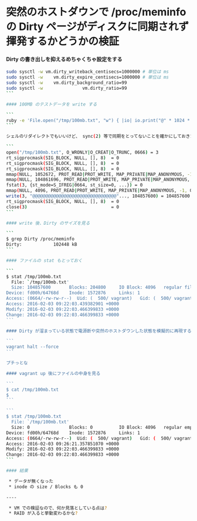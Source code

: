 # 突然のホストダウンで /proc/meminfo の Dirty ページがディスクに同期されず揮発するかどうかの検証

#### Dirty の書き出しを抑えるめちゃくちゃ設定をする

````sh
sudo sysctl -w vm.dirty_writeback_centisecs=1000000 # 単位は ms
sudo sysctl -w    vm.dirty_expire_centisecs=1000000 # 単位は ms
sudo sysctl -w    vm.dirty_background_ratio=99
sudo sysctl -w               vm.dirty_ratio=99
```

#### 100MB のテストデータを write する

```
ruby -e 'File.open("/tmp/100mb.txt", "w") { |io| io.print("@" * 1024 * 1024 * 100) }'
```

シェルのリダイレクトでもいいけど、 sync(2) 等で同期をとってないことを確かにしておきたいので ruby のワンライナーにしてます。strace を取ると、 write(2) 後に close(2) しているだけなのが確認できます

```
open("/tmp/100mb.txt", O_WRONLY|O_CREAT|O_TRUNC, 0666) = 3
rt_sigprocmask(SIG_BLOCK, NULL, [], 8)  = 0
rt_sigprocmask(SIG_BLOCK, NULL, [], 8)  = 0
rt_sigprocmask(SIG_BLOCK, NULL, [], 8)  = 0
mmap(NULL, 1052672, PROT_READ|PROT_WRITE, MAP_PRIVATE|MAP_ANONYMOUS, -1, 0) = 0x7f5fcce25000
mmap(NULL, 104861696, PROT_READ|PROT_WRITE, MAP_PRIVATE|MAP_ANONYMOUS, -1, 0) = 0x7f5fc53de000
fstat(3, {st_mode=S_IFREG|0664, st_size=0, ...}) = 0
mmap(NULL, 4096, PROT_READ|PROT_WRITE, MAP_PRIVATE|MAP_ANONYMOUS, -1, 0) = 0x7f5fccf92000
write(3, "@@@@@@@@@@@@@@@@@@@@@@@@@@@@@@@@"..., 104857600) = 104857600
rt_sigprocmask(SIG_BLOCK, NULL, [], 8)  = 0
close(3)                                = 0
```

#### write 後、Dirty のサイズを見る

```
$ grep Dirty /proc/meminfo
Dirty:            102448 kB
```

#### ファイルの stat もとっておく

```
$ stat /tmp/100mb.txt
  File: `/tmp/100mb.txt'
  Size: 104857600       Blocks: 204800     IO Block: 4096   regular file
Device: fd00h/64768d    Inode: 1572876     Links: 1
Access: (0664/-rw-rw-r--)  Uid: (  500/ vagrant)   Gid: (  500/ vagrant)
Access: 2016-02-03 09:22:03.439382901 +0000
Modify: 2016-02-03 09:22:03.466399833 +0000
Change: 2016-02-03 09:22:03.466399833 +0000
```

#### Dirty が溜まっている状態で電源断や突然のホストダウンした状態を模擬的に再現する

```
vagrant halt --force
```

プチっとな

#### vagrant up 後にファイルの中身を見る

```
$ cat /tmp/100mb.txt
$
```

```
$ stat /tmp/100mb.txt
  File: `/tmp/100mb.txt'
  Size: 0               Blocks: 0          IO Block: 4096   regular empty file
Device: fd00h/64768d    Inode: 1572876     Links: 1
Access: (0664/-rw-rw-r--)  Uid: (  500/ vagrant)   Gid: (  500/ vagrant)
Access: 2016-02-03 09:26:21.357851070 +0000
Modify: 2016-02-03 09:22:03.466399833 +0000
Change: 2016-02-03 09:22:03.466399833 +0000
```

#### 結果

 * データが無くなった
 * inode の size / Blocks も 0

----

 * VM での検証なので、何か見落としている点は?
 * RAID が入ると挙動変わるかな?

